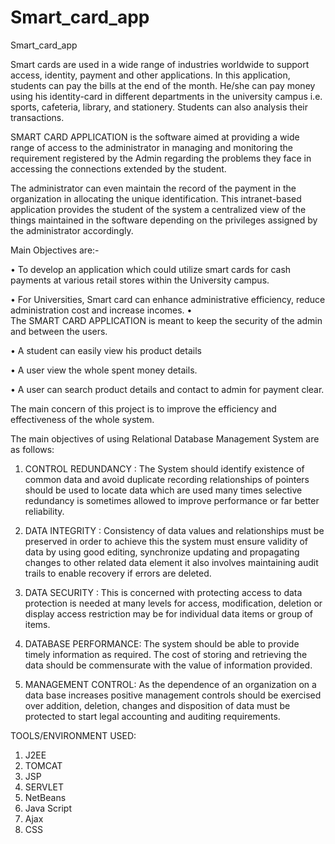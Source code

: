 # Smart_card_app
 Smart_card_app

Smart cards are used in a wide range of industries worldwide to support access, identity, payment and other applications. In this application, students can pay the bills at the end of the month. He/she can pay money using his identity-card in different departments in the university campus i.e. sports, cafeteria, library, and stationery. Students can also analysis their transactions.

SMART CARD APPLICATION is the software aimed at providing a wide range of access to the administrator in managing and monitoring the requirement registered by the Admin regarding the problems they face in accessing the connections extended by the student.

The administrator can even maintain the record of the payment in the organization in allocating the unique identification. This intranet-based application provides the student of the system a centralized view of the things maintained in the software depending on the privileges assigned by the administrator accordingly.

Main Objectives are:-

•	To develop an application which could utilize smart cards for cash payments at various retail stores within the University campus.

•	For Universities, Smart card can enhance administrative efficiency, reduce administration cost and increase incomes.
•	
The SMART CARD APPLICATION is meant to keep the security of the admin and between the users.

•	A student can easily view his product details

•	A user view the whole spent money details.

•	A user can search product details and contact to admin for payment clear.
 
The main concern of this project is to improve the efficiency and effectiveness of the whole system.

The main objectives of using Relational Database Management System are as follows: 


1. CONTROL REDUNDANCY  :  The  System should identify existence of common data and avoid duplicate recording relationships of pointers should be used to locate data which are used many times selective redundancy is sometimes allowed to improve performance or far better reliability.

2. DATA INTEGRITY  :  Consistency of data values and relationships must be preserved in order to achieve this the system must ensure validity of data by using good editing, synchronize updating and propagating changes to other related data element it also involves maintaining audit trails to enable recovery if errors are deleted.

3.  DATA SECURITY : This is concerned with protecting access to data protection is needed at many levels for access, modification, deletion or display access restriction may be for individual data items or group of items.

4. DATABASE PERFORMANCE: The system should be able to provide timely information as required. The cost of storing and retrieving the data should be commensurate with the value of information provided.

5.  MANAGEMENT CONTROL: As the dependence of an organization on a data base increases positive management controls should be exercised over addition, deletion, changes and disposition of data must be protected to start legal accounting and auditing requirements.


TOOLS/ENVIRONMENT USED:
  1) J2EE 
  2) TOMCAT
  3) JSP
  4) SERVLET
  5) NetBeans
  6) Java Script
  7) Ajax 
  8) CSS
